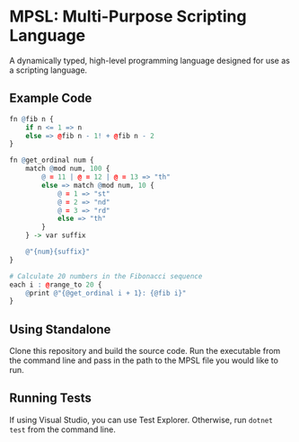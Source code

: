 # MPSL: Multi-Purpose Scripting Language

A dynamically typed, high-level programming language designed for use as a scripting language.

## Example Code
```r
fn @fib n {
    if n <= 1 => n
    else => @fib n - 1! + @fib n - 2
}

fn @get_ordinal num {
    match @mod num, 100 {
        @ = 11 | @ = 12 | @ = 13 => "th"
        else => match @mod num, 10 {
            @ = 1 => "st"
            @ = 2 => "nd"
            @ = 3 => "rd"
            else => "th"
        }
    } -> var suffix

    @"{num}{suffix}"
}

# Calculate 20 numbers in the Fibonacci sequence
each i : @range_to 20 {
    @print @"{@get_ordinal i + 1}: {@fib i}"
}
```

## Using Standalone

Clone this repository and build the source code. Run the executable from the command line and pass in the path to the MPSL file you would like to run.

## Running Tests

If using Visual Studio, you can use Test Explorer. Otherwise, run `dotnet test` from the command line.

